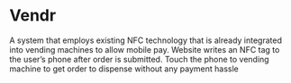 # Vendr

A system that employs existing NFC technology that is already integrated into vending machines to allow mobile pay. Website writes an NFC tag to the user’s phone after order is submitted. Touch the phone to vending machine to get order to dispense without any payment hassle
